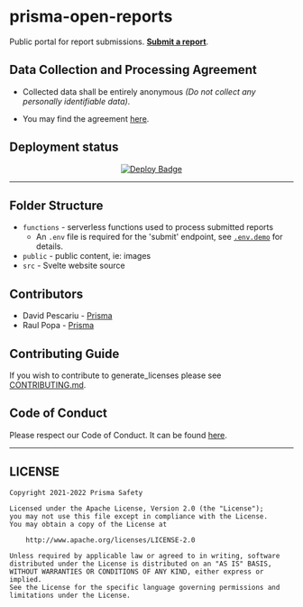 # prisma-open-reports

Public portal for report submissions. **[Submit a report](https://reports.prisma-safety.com)**.

## Data Collection and Processing Agreement

- Collected data shall be entirely anonymous _(Do not collect any personally identifiable data)_.

- You may find the agreement [here](public/docs/Acord_Prelucrarea_Datelor__Data_Processing_Agreement__Open_Reports.pdf).

## Deployment status

<p align=center>
    <a href="https://app.netlify.com/sites/prisma-open-reports/deploys">
        <img src="https://api.netlify.com/api/v1/badges/90d2da5b-38fb-450d-82a3-43503f77b9b4/deploy-status" alt="Deploy Badge" />
    </a>
</p>

---

## Folder Structure

- `functions` - serverless functions used to process submitted reports
    - An `.env` file is required for the 'submit' endpoint, see [`.env.demo`](functions/.env.demo) for details.
- `public` - public content, ie: images
- `src` - Svelte website source

## Contributors

- David Pescariu - [Prisma](https://github.com/prisma-ro)
- Raul Popa - [Prisma](https://github.com/prisma-ro)

## Contributing Guide

If you wish to contribute to generate_licenses please see [CONTRIBUTING.md](CONTRIBUTING.md).

## Code of Conduct

Please respect our Code of Conduct. It can be found [here](CODE_OF_CONDUCT.md).

---

## LICENSE

```
Copyright 2021-2022 Prisma Safety

Licensed under the Apache License, Version 2.0 (the "License");
you may not use this file except in compliance with the License.
You may obtain a copy of the License at

    http://www.apache.org/licenses/LICENSE-2.0

Unless required by applicable law or agreed to in writing, software
distributed under the License is distributed on an "AS IS" BASIS,
WITHOUT WARRANTIES OR CONDITIONS OF ANY KIND, either express or implied.
See the License for the specific language governing permissions and
limitations under the License.
```
